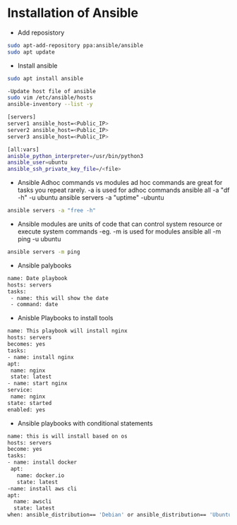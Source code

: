 # Installation of Ansible
- Add reposistory
```bash
sudo apt-add-repository ppa:ansible/ansible
sudo apt update
  ```
- Install ansible
```bash
sudo apt install ansible
```
```bash
-Update host file of ansible
sudo vim /etc/ansible/hosts
ansible-inventory --list -y
```
```bash
[servers]
server1 ansible_host=<Public_IP>
server2 ansible_host=<Public_IP>
server3 ansible_host=<Public_IP>

[all:vars]
anisble_python_interpreter=/usr/bin/python3
ansible_user=ubuntu
ansible_ssh_private_key_file=/<file>
```
- Ansible Adhoc commands vs modules
ad hoc commands are great for tasks you repeat rarely.
-a is used for adhoc commands ansible all -a "df -h" -u ubuntu ansible servers -a "uptime" -ubuntu
```bash
ansible servers -a "free -h"
```
- Ansible modules are units of code that can control system resource or execute system commands
-eg.
-m is used for modules ansible all -m ping -u ubuntu
```bash
ansible servers -m ping
```
- Ansible palybooks
```bash
name: Date playbook
hosts: servers
tasks:
 - name: this will show the date
 - command: date
```
- Anisble Playbooks to install tools
```bash
name: This playbook will install nginx
hosts: servers
becomes: yes
tasks:
- name: install nginx
apt:
 name: nginx
 state: latest
- name: start nginx
service:
 name: nginx
state: started
enabled: yes
```
- Ansible playbooks with conditional statements
```bash
name: this is will install based on os
hosts: servers
become: yes
tasks:
- name: install docker
 apt:
   name: docker.io
   state: latest
-name: install aws cli
apt:
  name: awscli
  state: latest
when: ansible_distribution== 'Debian' or ansible_distribution== 'Ubuntu'
```
